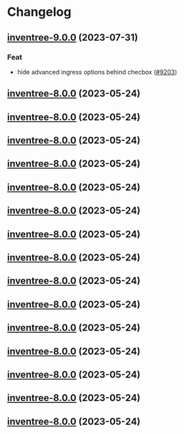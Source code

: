 # Changelog







## [inventree-9.0.0](https://github.com/truecharts/charts/compare/inventree-8.0.0...inventree-9.0.0) (2023-07-31)

### Feat

- hide advanced ingress options behind checbox ([#9203](https://github.com/truecharts/charts/issues/9203))
  
  


## [inventree-8.0.0](https://github.com/truecharts/charts/compare/inventree-7.0.35...inventree-8.0.0) (2023-05-24)




## [inventree-8.0.0](https://github.com/truecharts/charts/compare/inventree-7.0.35...inventree-8.0.0) (2023-05-24)




## [inventree-8.0.0](https://github.com/truecharts/charts/compare/inventree-7.0.35...inventree-8.0.0) (2023-05-24)




## [inventree-8.0.0](https://github.com/truecharts/charts/compare/inventree-7.0.35...inventree-8.0.0) (2023-05-24)




## [inventree-8.0.0](https://github.com/truecharts/charts/compare/inventree-7.0.35...inventree-8.0.0) (2023-05-24)




## [inventree-8.0.0](https://github.com/truecharts/charts/compare/inventree-7.0.35...inventree-8.0.0) (2023-05-24)




## [inventree-8.0.0](https://github.com/truecharts/charts/compare/inventree-7.0.35...inventree-8.0.0) (2023-05-24)




## [inventree-8.0.0](https://github.com/truecharts/charts/compare/inventree-7.0.35...inventree-8.0.0) (2023-05-24)




## [inventree-8.0.0](https://github.com/truecharts/charts/compare/inventree-7.0.35...inventree-8.0.0) (2023-05-24)




## [inventree-8.0.0](https://github.com/truecharts/charts/compare/inventree-7.0.35...inventree-8.0.0) (2023-05-24)




## [inventree-8.0.0](https://github.com/truecharts/charts/compare/inventree-7.0.35...inventree-8.0.0) (2023-05-24)




## [inventree-8.0.0](https://github.com/truecharts/charts/compare/inventree-7.0.35...inventree-8.0.0) (2023-05-24)




## [inventree-8.0.0](https://github.com/truecharts/charts/compare/inventree-7.0.35...inventree-8.0.0) (2023-05-24)




## [inventree-8.0.0](https://github.com/truecharts/charts/compare/inventree-7.0.35...inventree-8.0.0) (2023-05-24)




## [inventree-8.0.0](https://github.com/truecharts/charts/compare/inventree-7.0.35...inventree-8.0.0) (2023-05-24)

